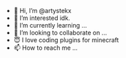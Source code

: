 - 👋 Hi, I’m @artystekx
- 👀 I’m interested idk.
- 🌱 I’m currently learning ...
- 💞️ I’m looking to collaborate on ...
- 😇 I love coding plugins for minecraft
- 📫 How to reach me ...

<!---
artystekx/artystekx is a ✨ special ✨ repository because its `README.md` (this file) appears on your GitHub profile.
You can click the Preview link to take a look at your changes.
--->
